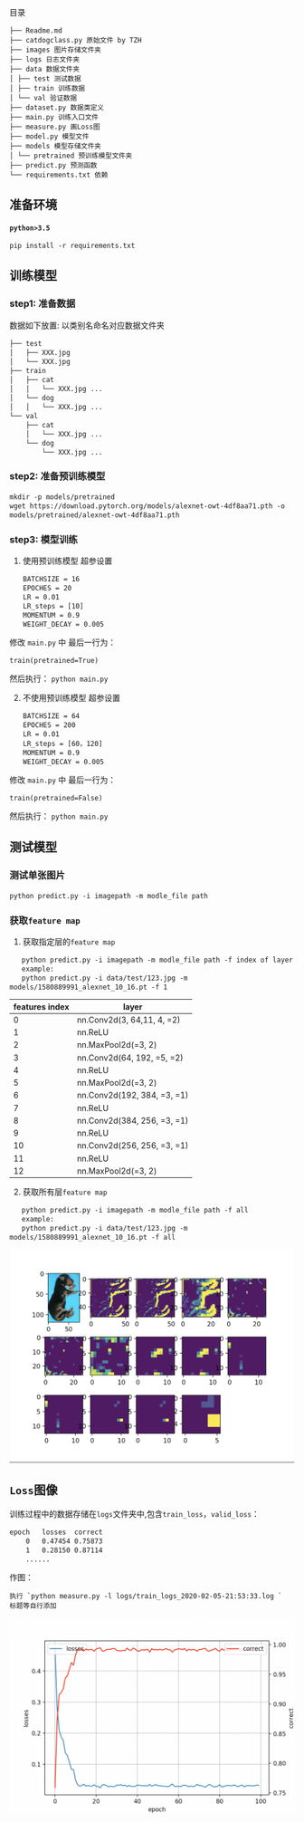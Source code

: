 目录

    ├── Readme.md
    ├── catdogclass.py 原始文件 by TZH
    ├── images 图片存储文件夹
    ├── logs 日志文件夹
    ├── data 数据文件夹
    │ ├── test 测试数据
    │ ├── train 训练数据
    │ └── val 验证数据
    ├── dataset.py 数据类定义
    ├── main.py 训练入口文件
    ├── measure.py 画Loss图
    ├── model.py 模型文件
    ├── models 模型存储文件夹
    │ └── pretrained 预训练模型文件夹
    ├── predict.py 预测函数
    └── requirements.txt 依赖

## 准备环境

**`python>3.5`**

`pip install -r requirements.txt`

## 训练模型

### step1: 准备数据

数据如下放置: 以类别名命名对应数据文件夹

    ├── test
    │   ├── XXX.jpg
    │   └── XXX.jpg
    ├── train
    │   ├── cat
    │   │   └── XXX.jpg ...
    │   └── dog
    │   │   └── XXX.jpg ...
    └── val
        ├── cat
        │   └── XXX.jpg ...
        └── dog
            └── XXX.jpg ...

### step2: 准备预训练模型

    mkdir -p models/pretrained
    wget https://download.pytorch.org/models/alexnet-owt-4df8aa71.pth -o models/pretrained/alexnet-owt-4df8aa71.pth

### step3: 模型训练

1.  使用预训练模型
    超参设置

        BATCHSIZE = 16
        EPOCHES = 20
        LR = 0.01
        LR_steps = [10]
        MOMENTUM = 0.9
        WEIGHT_DECAY = 0.005

修改 `main.py` 中 最后一行为：

    train(pretrained=True)

然后执行： `python main.py`

2.  不使用预训练模型
    超参设置

        BATCHSIZE = 64
        EPOCHES = 200
        LR = 0.01
        LR_steps = [60，120]
        MOMENTUM = 0.9
        WEIGHT_DECAY = 0.005

修改 `main.py` 中 最后一行为：

    train(pretrained=False)

然后执行： `python main.py`

## 测试模型

### 测试单张图片

    python predict.py -i imagepath -m modle_file path

### 获取`feature map`

1. 获取指定层的`feature map`

```
   python predict.py -i imagepath -m modle_file path -f index of layer
   example:
   python predict.py -i data/test/123.jpg -m models/1580889991_alexnet_10_16.pt -f 1
```

| features index | layer                       |
| -------------- | --------------------------- |
| 0              | nn.Conv2d(3, 64,11, 4, =2)  |
| 1              | nn.ReLU                     |
| 2              | nn.MaxPool2d(=3, 2)         |
| 3              | nn.Conv2d(64, 192, =5, =2)  |
| 4              | nn.ReLU                     |
| 5              | nn.MaxPool2d(=3, 2)         |
| 6              | nn.Conv2d(192, 384, =3, =1) |
| 7              | nn.ReLU                     |
| 8              | nn.Conv2d(384, 256, =3, =1) |
| 9              | nn.ReLU                     |
| 10             | nn.Conv2d(256, 256, =3, =1) |
| 11             | nn.ReLU                     |
| 12             | nn.MaxPool2d(=3, 2)         |

2. 获取所有层`feature map`

```
   python predict.py -i imagepath -m modle_file path -f all
   example:
   python predict.py -i data/test/123.jpg -m models/1580889991_alexnet_10_16.pt -f all
```

![feature_map](images/feature_map.png)

## `Loss`图像

训练过程中的数据存储在`logs`文件夹中,包含`train_loss`，`valid_loss`：

    epoch	losses 	correct
        0	0.47454	0.75873
        1	0.28150	0.87114
        ......

作图：

    执行 `python measure.py -l logs/train_logs_2020-02-05-21:53:33.log `
    标题等自行添加

![train_loss](images/train_loss.png)
